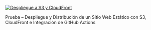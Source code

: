 [![Despliegue a S3 y CloudFront](https://github.com/amurpo/desafio1-devops/actions/workflows/s3-cloudfront.yml/badge.svg)](https://github.com/amurpo/desafio1-devops/actions/workflows/s3-cloudfront.yml)

Prueba – Despliegue y Distribución de un Sitio Web Estático con S3, CloudFront e Integración de GitHub Actions
